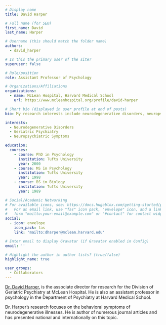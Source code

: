 ```yaml
---
# Display name
title: David Harper

# Full name (for SEO)
first_name: David
last_name: Harper

# Username (this should match the folder name)
authors:
  - david_harper

# Is this the primary user of the site?
superuser: false

# Role/position
role: Assistant Professor of Psychology

# Organizations/Affiliations
organizations:
  - name: McLean Hospital, Harvard Medical School
    url: https://www.mcleanhospital.org/profile/david-harper

# Short bio (displayed in user profile at end of posts)
bio: My research interests include neurodegenerative disorders, neuropsychiatric symptoms, and lifespan development.

interests:
  - Neurodegenerative Disorders
  - Geriatric Psychiatry
  - Neuropsychiatric Symptoms

education:
  courses:
    - course: PhD in Psychology
      institution: Tufts University
      year: 2000
    - course: MS in Psychology
      institution: Tufts University
      year: 1998
    - course: BS in Biology
      institution: Tufts University
      year: 1989

# Social/Academic Networking
# For available icons, see: https://docs.hugoblox.com/getting-started/page-builder/#icons
#   For an email link, use "fas" icon pack, "envelope" icon, and a link in the
#   form "mailto:your-email@example.com" or "#contact" for contact widget.
social:
  - icon: envelope
    icon_pack: fas
    link: 'mailto:dharper@mclean.harvard.edu'

# Enter email to display Gravatar (if Gravatar enabled in Config)
email: ''

# Highlight the author in author lists? (true/false)
highlight_name: true

user_groups:
  - Collaborators
---
```


<a href="https://www.mcleanhospital.org/profile/david-harper" target="_blank">Dr. David Harper</a>, is the associate director for research for the Division of Geriatric Psychiatry at McLean Hospital. He is also an assistant professor in psychology in the Department of Psychiatry at Harvard Medical School.

Dr. Harper’s research focuses on the behavioral symptoms of neurodegenerative illnesses. He is author of numerous journal articles and has presented national and internationally on this topic.
